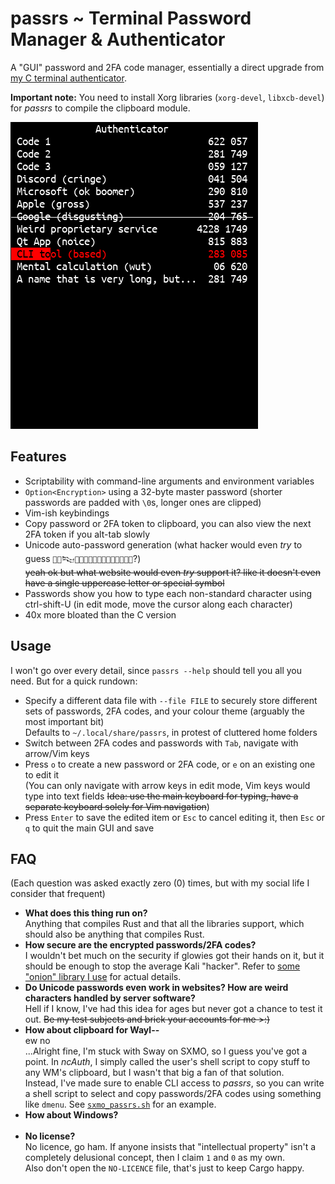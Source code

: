 # passrs ~ Terminal Password Manager & Authenticator
A "GUI" password and 2FA code manager, essentially a direct upgrade from [my C terminal authenticator](https://github.com/64-Tesseract/ncAuth).

**Important note:** You need to install Xorg libraries (`xorg-devel`, `libxcb-devel`) for *passrs* to compile the clipboard module.

![An image, obviously](demo.png)

## Features
- Scriptability with command-line arguments and environment variables
- `Option<Encryption>` using a 32-byte master password (shorter passwords are padded with `\0`s, longer ones are clipped)
- Vim-ish keybindings
- Copy password or 2FA token to clipboard, you can also view the next 2FA token if you alt-tab slowly
- Unicode auto-password generation (what hacker would even *try* to guess `񗗷􀛿𒔽𴕙򑑌󚖵񪣼򧩮󟛢򎈢􄪠񇻲󶽽񄒀񿕗񩝗`?)  
  ~~yeah ok but what website would even *try* support it? like it doesn't even have a single uppercase letter or special symbol~~
- Passwords show you how to type each non-standard character using ctrl-shift-U (in edit mode, move the cursor along each character)
- 40x more bloated than the C version

## Usage
I won't go over every detail, since `passrs --help` should tell you all you need. But for a quick rundown:

- Specify a different data file with `--file FILE` to securely store different sets of passwords, 2FA codes, and your colour theme (arguably the most important bit)  
  Defaults to `~/.local/share/passrs`, in protest of cluttered home folders
- Switch between 2FA codes and passwords with `Tab`, navigate with arrow/Vim keys
- Press `o` to create a new password or 2FA code, or `e` on an existing one to edit it  
  (You can only navigate with arrow keys in edit mode, Vim keys would type into text fields ~~Idea: use the main keyboard for typing, have a separate keyboard solely for Vim navigation~~)
- Press `Enter` to save the edited item or `Esc` to cancel editing it, then `Esc` or `q` to quit the main GUI and save

## FAQ
(Each question was asked exactly zero (0) times, but with my social life I consider that frequent)

- **What does this thing run on?**  
  Anything that compiles Rust and that all the libraries support, which should also be anything that compiles Rust.
- **How secure are the encrypted passwords/2FA codes?**  
  I wouldn't bet much on the security if glowies got their hands on it, but it should be enough to stop the average Kali "hacker". Refer to [some "onion" library I use](https://docs.rs/orion/0.15.5/orion/index.html) for actual details.
- **Do Unicode passwords even work in websites? How are weird characters handled by server software?**  
  Hell if I know, I've had this idea for ages but never got a chance to test it out. ~~Be my test subjects and brick your accounts for me >:)~~
- **How about clipboard for Wayl--**  
  ew no  
  ...Alright fine, I'm stuck with Sway on SXMO, so I guess you've got a point. In *ncAuth*, I simply called the user's shell script to copy stuff to any WM's clipboard, but I wasn't that big a fan of that solution.  
  Instead, I've made sure to enable CLI access to *passrs*, so you can write a shell script to select and copy passwords/2FA codes using something like `dmenu`. See [`sxmo_passrs.sh`](sxmo_passrs.sh) for an example.
- **How about Windows?**  
  ‍
- **No license?**  
  No licence, go ham. If anyone insists that "intellectual property" isn't a completely delusional concept, then I claim `1` and `0` as my own.  
  Also don't open the `NO-LICENCE` file, that's just to keep Cargo happy.
